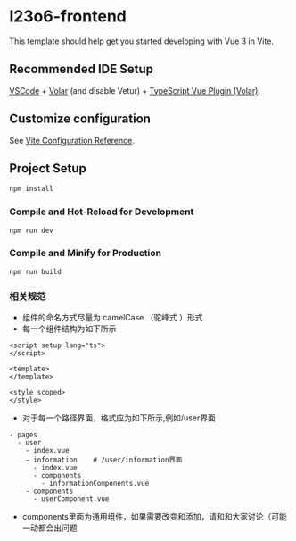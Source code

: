 # l23o6-frontend

This template should help get you started developing with Vue 3 in Vite.

## Recommended IDE Setup

[VSCode](https://code.visualstudio.com/) + [Volar](https://marketplace.visualstudio.com/items?itemName=Vue.volar) (and
disable
Vetur) + [TypeScript Vue Plugin (Volar)](https://marketplace.visualstudio.com/items?itemName=Vue.vscode-typescript-vue-plugin).

## Customize configuration

See [Vite Configuration Reference](https://vitejs.dev/config/).

## Project Setup

```sh
npm install
```

### Compile and Hot-Reload for Development

```sh
npm run dev
```

### Compile and Minify for Production

```sh
npm run build
```

### 相关规范
+ 组件的命名方式尽量为 camelCase （驼峰式 ）形式
+ 每一个组件结构为如下所示
```
<script setup lang="ts">
</script>

<template>
</template>

<style scoped>
</style>
```
+ 对于每一个路径界面，格式应为如下所示,例如/user界面
```
- pages
  - user
    - index.vue
    - information    # /user/information界面
      - index.vue
      - components
        - informationComponents.vue
    - components
      - userComponent.vue
```
+ components里面为通用组件，如果需要改变和添加，请和和大家讨论（可能一动都会出问题